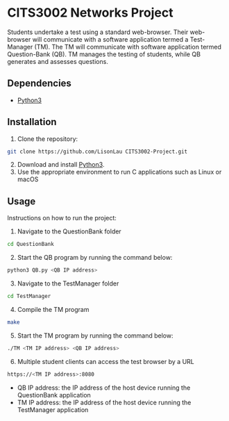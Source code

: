 # CITS3002 Networks Project

Students undertake a test using a standard web-browser. Their web-browser will communicate with a software application termed a Test-Manager (TM). The TM will communicate with software application termed Question-Bank (QB). TM manages the testing of students, while QB generates and assesses questions. 

## Dependencies
- [Python3](https://www.python.org/downloads/)


## Installation

1. Clone the repository:
```bash
git clone https://github.com/LisonLau CITS3002-Project.git
```
2. Download and install [Python3](https://www.python.org/downloads/).
3. Use the appropriate environment to run C applications such as Linux or macOS

## Usage

Instructions on how to run the project:
1. Navigate to the QuestionBank folder
```bash
cd QuestionBank
```
2. Start the QB program by running the command below:
```bash
python3 QB.py <QB IP address>
```
3. Navigate to the TestManager folder
```bash
cd TestManager
```
4. Compile the TM program
```bash
make
```
5. Start the TM program by running the command below:
```bash
./TM <TM IP address> <QB IP address>
```
6. Multiple student clients can access the test browser by a URL 
```bash
https://<TM IP address>:8080
```
- QB IP address: the IP address of the host device running the QuestionBank application
- TM IP address: the IP address of the host device running the TestManager application
